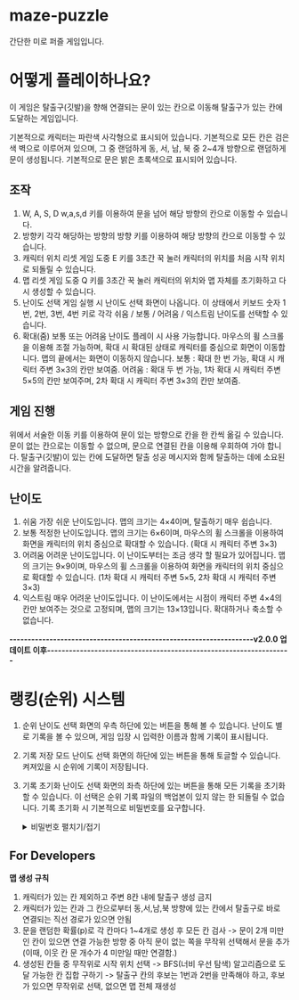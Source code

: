 # maze-puzzle

간단한 미로 퍼즐 게임입니다.

# 어떻게 플레이하나요?
이 게임은 탈출구(깃발)을 향해 연결되는 문이 있는 칸으로 이동해 탈출구가 있는 칸에 도달하는 게임입니다.

기본적으로 캐릭터는 파란색 사각형으로 표시되어 있습니다.
기본적으로 모든 칸은 검은색 벽으로 이루어져 있으며, 그 중 랜덤하게 동, 서, 남, 북 중 2~4개 방향으로 랜덤하게 문이 생성됩니다.
기본적으로 문은 밝은 초록색으로 표시되어 있습니다.

## 조작

1. W, A, S, D
   w,a,s,d 키를 이용하여 문을 넘어 해당 방향의 칸으로 이동할 수 있습니다.
2. 방향키
   각각 해당하는 방향의 방향 키를 이용하여 해당 방향의 칸으로 이동할 수 있습니다.
3. 캐릭터 위치 리셋
   게임 도중 E 키를 3초간 꾹 눌러 캐릭터의 위치를 처음 시작 위치로 되돌릴 수 있습니다.
4. 맵 리셋
   게임 도중 Q 키를 3초간 꾹 눌러 캐릭터의 위치와 맵 자체를 초기화하고 다시 생성할 수 있습니다.
5. 난이도 선택
   게임 실행 시 난이도 선택 화면이 나옵니다. 이 상태에서 키보드 숫자 1번, 2번, 3번, 4번 키로 각각 쉬움 / 보통 / 어려움 / 익스트림 난이도를 선택할 수 있습니다.
6. 확대(줌)
   보통 또는 어려움 난이도 플레이 시 사용 가능합니다. 마우스의 휠 스크롤을 이용해 조절 가능하며, 확대 시 확대된 상태로 캐릭터를 중심으로 화면이 이동합니다. 맵의 끝에서는 화면이 이동하지 않습니다.
   보통 : 확대 한 번 가능, 확대 시 캐릭터 주변 3×3의 칸만 보여줌.
   어려움 : 확대 두 번 가능, 1차 확대 시 캐릭터 주변 5×5의 칸만 보여주며, 2차 확대 시 캐릭터 주변 3×3의 칸만 보여줌.

## 게임 진행
위에서 서술한 이동 키를 이용하여 문이 있는 방향으로 칸을 한 칸씩 옮길 수 있습니다.
문이 없는 칸으로는 이동할 수 없으며, 문으로 연결된 칸을 이용해 우회하여 가야 합니다.
탈출구(깃발)이 있는 칸에 도달하면 탈출 성공 메시지와 함께 탈출하는 데에 소요된 시간을 알려줍니다.

## 난이도
1. 쉬움
   가장 쉬운 난이도입니다. 맵의 크기는 4×4이며, 탈출하기 매우 쉽습니다.
2. 보통
   적정한 난이도입니다. 맵의 크기는 6×6이며, 마우스의 휠 스크롤을 이용하여 화면을 캐릭터의 위치 중심으로 확대할 수 있습니다. (확대 시 캐릭터 주변 3×3)
3. 어려움
   어려운 난이도입니다. 이 난이도부터는 조금 생각 할 필요가 있어집니다. 맵의 크기는 9×9이며, 마우스의 휠 스크롤을 이용하여 화면을 캐릭터의 위치 중심으로 확대할 수 있습니다. (1차 확대 시 캐릭터 주변 5×5, 2차 확대 시 캐릭터 주변 3×3)
4. 익스트림
   매우 어려운 난이도입니다. 이 난이도에서는 시점이 캐릭터 주변 4×4의 칸만 보여주는 것으로 고정되며, 맵의 크기는 13×13입니다. 확대하거나 축소할 수 없습니다.

**-------------------------------------------------------------------v2.0.0 업데이트 이후-------------------------------------------------------------------**

# 랭킹(순위) 시스템
1. 순위
   난이도 선택 화면의 우측 하단에 있는 버튼을 통해 볼 수 있습니다. 난이도 별로 기록을 볼 수 있으며, 게임 입장 시 입력한 이름과 함께 기록이 표시됩니다.
2. 기록 저장 모드
   난이도 선택 화면의 하단에 있는 버튼을 통해 토글할 수 있습니다. 켜져있을 시 순위에 기록이 저장됩니다.
3. 기록 초기화
   난이도 선택 화면의 좌측 하단에 있는 버튼을 통해 모든 기록을 초기화할 수 있습니다. 이 선택은 순위 기록 파일의 백업본이 있지 않는 한 되돌릴 수 없습니다. 기록 초기화 시 기본적으로 비밀번호를 요구합니다.
   
   <details> 
     <summary>비밀번호 펼치기/접기</summary>
      초기 비밀번호 : 1018 
   </details>
   
## For Developers

**맵 생성 규칙**
1. 캐릭터가 있는 칸 제외하고 주변 8칸 내에 탈출구 생성 금지
2. 캐릭터가 있는 칸과 그 칸으로부터 동,서,남,북 방향에 있는 칸에서 탈출구로 바로 연결되는 직선 경로가 있으면 안됨
3. 문을 랜덤한 확률(p)로 각 칸마다 1~4개로 생성 후 모든 칸 검사 -> 문이 2개 미만인 칸이 있으면 연결 가능한 방향 중 아직 문이 없는 쪽을 무작위 선택해서 문을 추가(이때, 이웃 칸 문 개수가 4 미만일 때만 연결함.)
4. 생성된 칸들 중 무작위로 시작 위치 선택 -> BFS(너비 우선 탐색) 알고리즘으로 도달 가능한 칸 집합 구하기 -> 탈출구 칸의 후보는 1번과 2번을 만족해야 하고, 후보가 있으면 무작위로 선택, 없으면 맵 전체 재생성
